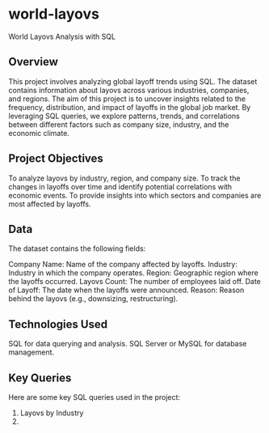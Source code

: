 # world-layovs
World Layovs Analysis with SQL
## Overview
This project involves analyzing global layoff trends using SQL. The dataset contains information about layovs across various industries, companies, and regions. The aim of this project is to uncover insights related to the frequency, distribution, and impact of layoffs in the global job market. By leveraging SQL queries, we explore patterns, trends, and correlations between different factors such as company size, industry, and the economic climate.

## Project Objectives
To analyze layovs by industry, region, and company size.
To track the changes in layoffs over time and identify potential correlations with economic events.
To provide insights into which sectors and companies are most affected by layoffs.
## Data
The dataset contains the following fields:

Company Name: Name of the company affected by layoffs.
Industry: Industry in which the company operates.
Region: Geographic region where the layoffs occurred.
Layovs Count: The number of employees laid off.
Date of Layoff: The date when the layoffs were announced.
Reason: Reason behind the layovs (e.g., downsizing, restructuring).
## Technologies Used
SQL for data querying and analysis.
SQL Server or MySQL for database management.
## Key Queries
Here are some key SQL queries used in the project:

1. Layovs by Industry
2. 
